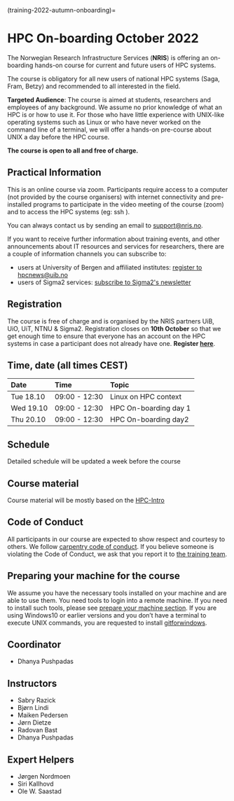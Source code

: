 (training-2022-autumn-onboarding)=

# HPC On-boarding October 2022

The Norwegian Research Infrastructure Services (**NRIS**) is offering 
an on-boarding hands-on course for current and future users of HPC systems. 

The course is obligatory for all new users of national HPC systems (Saga, Fram, Betzy)
and recommended to all interested in the field.

**Targeted Audience**: The course is aimed at students, researchers and employees of any
background. We assume no prior knowledge of what an HPC is or how to use it. For those who
have little experience with UNIX-like operating systems such as Linux or who have never
worked on the command line of a terminal, we will offer a hands-on pre-course about UNIX 
a day before the HPC course.

**The course is open to all and free of charge.**


## **Practical Information**

This is an online course via zoom. Participants require access to a computer
(not provided by the course organisers) with internet connectivity and
pre-installed programs to participate in the video meeting of the course (zoom) and to access the HPC systems (eg: ssh ).

You can always contact us by sending an email to [support@nris.no](mailto:support@nris.no).

If you want to receive further information about training events, and other announcements about IT resources and services for researchers, there are a couple of information channels you can subscribe to:
- users at University of Bergen and affiliated institutes: [register to hpcnews@uib.no](https://mailman.uib.no/listinfo/hpcnews)
- users of Sigma2 services: [subscribe to Sigma2's newsletter](https://sigma2.us13.list-manage.com/subscribe?u=4fd109ad79a5dca6dde7e4997&id=59b164c7b6)

## **Registration**

The course is free of charge and is organised by the NRIS partners UiB, UiO, UiT, NTNU & Sigma2. Registration closes on **10th October** so that we get enough time to ensure that everyone has an account on the HPC systems  in case a participant does not already have one.
**Register [here](https://skjemaker.app.uib.no/view.php?id=13031965)**.

## Time, date (all times CEST)
|   Date    |  Time   |  Topic	|
| :----------- | :----------- | :---------- |
| Tue 18.10    | 09:00 - 12:30 | Linux on HPC context |
| Wed 19.10    | 09:00 - 12:30 | HPC On-boarding day 1|
| Thu 20.10    | 09:00 - 12:30 | HPC On-boarding day2 |

## Schedule
  
   Detailed schedule will be updated a week before the course

## Course material

Course material will be mostly based on the [HPC-Intro](https://training.pages.sigma2.no/tutorials/hpc-intro/index.html) 

## Code of Conduct

All participants in our course are expected to show respect and courtesy to
others. We follow [carpentry code of
conduct](https://docs.carpentries.org/topic_folders/policies/code-of-conduct.html#code-of-conduct-detailed-view).
If you believe someone is violating the Code of Conduct, we ask that you report
it to [the training team](mailto:training@nris.no).

## Preparing your machine for the course

We assume you have the necessary tools installed on your machine and are able
to use them. You need tools to login into a remote machine. If you
need to install such tools, please see [prepare your machine
section](https://wiki.uib.no/hpcdoc/index.php/HPC_and_NIRD_toolkit_course_fall_2020#Preparing_your_machine_for_the_course). If you are using Windows10 or earlier versions and you don’t have a terminal to execute UNIX commands, you are requested to install [gitforwindows](https://gitforwindows.org/). 

## Coordinator

- Dhanya Pushpadas

## Instructors

- Sabry Razick
- Bjørn Lindi
- Maiken Pedersen
- Jørn Dietze
- Radovan Bast
- Dhanya Pushpadas

## Expert Helpers

- Jørgen Nordmoen
- Siri Kallhovd
- Ole W. Saastad
